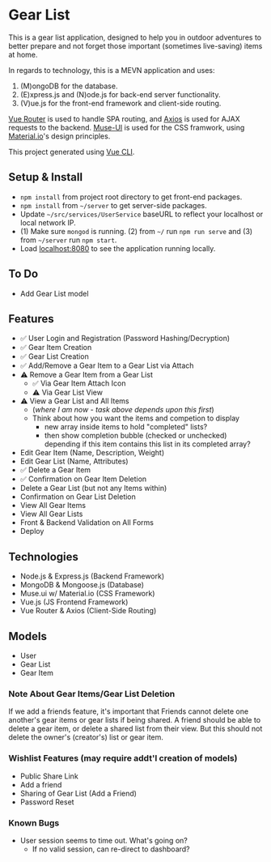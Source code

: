 # Gear List

This is a gear list application, designed to help you in outdoor adventures to better prepare and not forget those important (sometimes live-saving) items at home.

In regards to technology, this is a MEVN application and uses:

1. (M)ongoDB for the database.
2. (E)xpress.js and (N)ode.js for back-end server functionality.
3. (V)ue.js for the front-end framework and client-side routing.

[Vue Router](https://github.com/vuejs/vue-router) is used to handle SPA routing, and [Axios](https://github.com/axios/axios) is used for AJAX requests to the backend. [Muse-UI](https://muse-ui.org/#/en-US) is used for the CSS framwork, using [Material.io](https://material.io/)'s design principles.

This project generated using [Vue CLI](https://github.com/vuejs/vue-cli).

## Setup & Install

- `npm install` from project root directory to get front-end packages.
- `npm install` from `~/server` to get server-side packages.
- Update `~/src/services/UserService` baseURL to reflect your localhost or local network IP.
- (1) Make sure `mongod` is running. (2) from `~/` run `npm run serve` and (3) from `~/server` run `npm start`.
- Load [localhost:8080](https://localhost:8080) to see the application running locally.

## To Do

- Add Gear List model

## Features

- ✅ User Login and Registration (Password Hashing/Decryption)
- ✅ Gear Item Creation
- ✅ Gear List Creation
- ✅ Add/Remove a Gear Item to a Gear List via Attach
- ⚠️ Remove a Gear Item from a Gear List
  - ✅ Via Gear Item Attach Icon
  - ⚠️ Via Gear List View
- ⚠️ View a Gear List and All Items
  - (_where I am now - task above depends upon this first_)
  - Think about how you want the items and competion to display
    - new array inside items to hold "completed" lists?
    - then show completion bubble (checked or unchecked) depending if this item contains this list in its completed array?
- Edit Gear Item (Name, Description, Weight)
- Edit Gear List (Name, Attributes)
- ✅ Delete a Gear Item
- ✅ Confirmation on Gear Item Deletion
- Delete a Gear List (but not any Items within)
- Confirmation on Gear List Deletion
- View All Gear Items
- View All Gear Lists
- Front & Backend Validation on All Forms
- Deploy

## Technologies

- Node.js & Express.js (Backend Framework)
- MongoDB & Mongoose.js (Database)
- Muse.ui w/ Material.io (CSS Framework)
- Vue.js (JS Frontend Framework)
- Vue Router & Axios (Client-Side Routing)

## Models

- User
- Gear List
- Gear Item

### Note About Gear Items/Gear List Deletion

If we add a friends feature, it's important that Friends cannot delete one another's gear items or gear lists if being shared. A friend should be able to delete a gear item, or delete a shared list from their view. But this should not delete the owner's (creator's) list or gear item.

### Wishlist Features (may require addt'l creation of models)

- Public Share Link
- Add a friend
- Sharing of Gear List (Add a Friend)
- Password Reset

### Known Bugs

- User session seems to time out. What's going on?
  - If no valid session, can re-direct to dashboard?
